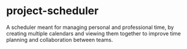 # project-scheduler
A scheduler meant for managing personal and professional time, by creating multiple calendars and viewing them together to improve time planning and collaboration between teams.
